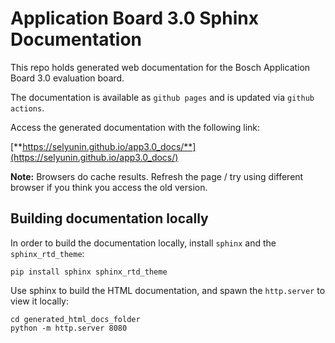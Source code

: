 # Application Board 3.0 Sphinx Documentation

This repo holds generated web documentation for the
Bosch Application Board 3.0 evaluation board.

The documentation is available as `github pages` 
and is updated via `github actions`.

Access the generated documentation with the following link:

[**https://selyunin.github.io/app3.0_docs/**](https://selyunin.github.io/app3.0_docs/)

**Note:** Browsers do cache results. 
Refresh the page / try using different browser if you think you access the old version.

## Building documentation locally

In order to build the documentation locally, install `sphinx` and the `sphinx_rtd_theme`:
```
pip install sphinx sphinx_rtd_theme
```
Use sphinx to build the HTML documentation, and spawn the `http.server` to view it locally:
```
cd generated_html_docs_folder
python -m http.server 8080
```
